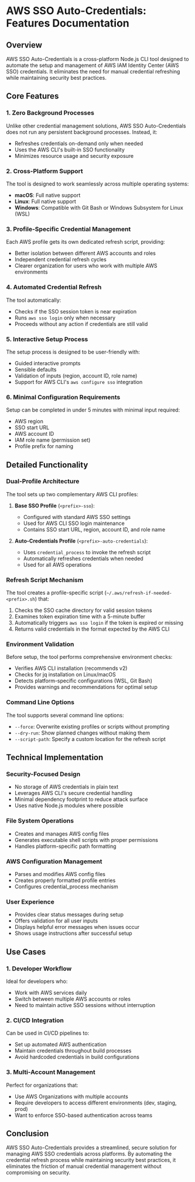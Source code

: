 # AWS SSO Auto-Credentials: Features Documentation

## Overview

AWS SSO Auto-Credentials is a cross-platform Node.js CLI tool designed to automate the setup and management of AWS IAM Identity Center (AWS SSO) credentials. It eliminates the need for manual credential refreshing while maintaining security best practices.

## Core Features

### 1. Zero Background Processes

Unlike other credential management solutions, AWS SSO Auto-Credentials does not run any persistent background processes. Instead, it:

- Refreshes credentials on-demand only when needed
- Uses the AWS CLI's built-in SSO functionality
- Minimizes resource usage and security exposure

### 2. Cross-Platform Support

The tool is designed to work seamlessly across multiple operating systems:

- **macOS**: Full native support
- **Linux**: Full native support
- **Windows**: Compatible with Git Bash or Windows Subsystem for Linux (WSL)

### 3. Profile-Specific Credential Management

Each AWS profile gets its own dedicated refresh script, providing:

- Better isolation between different AWS accounts and roles
- Independent credential refresh cycles
- Clearer organization for users who work with multiple AWS environments

### 4. Automated Credential Refresh

The tool automatically:

- Checks if the SSO session token is near expiration
- Runs `aws sso login` only when necessary
- Proceeds without any action if credentials are still valid

### 5. Interactive Setup Process

The setup process is designed to be user-friendly with:

- Guided interactive prompts
- Sensible defaults
- Validation of inputs (region, account ID, role name)
- Support for AWS CLI's `aws configure sso` integration

### 6. Minimal Configuration Requirements

Setup can be completed in under 5 minutes with minimal input required:

- AWS region
- SSO start URL
- AWS account ID
- IAM role name (permission set)
- Profile prefix for naming

## Detailed Functionality

### Dual-Profile Architecture

The tool sets up two complementary AWS CLI profiles:

1. **Base SSO Profile** (`<prefix>-sso`):

   - Configured with standard AWS SSO settings
   - Used for AWS CLI SSO login maintenance
   - Contains SSO start URL, region, account ID, and role name

2. **Auto-Credentials Profile** (`<prefix>-auto-credentials`):
   - Uses `credential_process` to invoke the refresh script
   - Automatically refreshes credentials when needed
   - Used for all AWS operations

### Refresh Script Mechanism

The tool creates a profile-specific script (`~/.aws/refresh-if-needed-<prefix>.sh`) that:

1. Checks the SSO cache directory for valid session tokens
2. Examines token expiration time with a 5-minute buffer
3. Automatically triggers `aws sso login` if the token is expired or missing
4. Returns valid credentials in the format expected by the AWS CLI

### Environment Validation

Before setup, the tool performs comprehensive environment checks:

- Verifies AWS CLI installation (recommends v2)
- Checks for jq installation on Linux/macOS
- Detects platform-specific configurations (WSL, Git Bash)
- Provides warnings and recommendations for optimal setup

### Command Line Options

The tool supports several command line options:

- `--force`: Overwrite existing profiles or scripts without prompting
- `--dry-run`: Show planned changes without making them
- `--script-path`: Specify a custom location for the refresh script

## Technical Implementation

### Security-Focused Design

- No storage of AWS credentials in plain text
- Leverages AWS CLI's secure credential handling
- Minimal dependency footprint to reduce attack surface
- Uses native Node.js modules where possible

### File System Operations

- Creates and manages AWS config files
- Generates executable shell scripts with proper permissions
- Handles platform-specific path formatting

### AWS Configuration Management

- Parses and modifies AWS config files
- Creates properly formatted profile entries
- Configures credential_process mechanism

### User Experience

- Provides clear status messages during setup
- Offers validation for all user inputs
- Displays helpful error messages when issues occur
- Shows usage instructions after successful setup

## Use Cases

### 1. Developer Workflow

Ideal for developers who:

- Work with AWS services daily
- Switch between multiple AWS accounts or roles
- Need to maintain active SSO sessions without interruption

### 2. CI/CD Integration

Can be used in CI/CD pipelines to:

- Set up automated AWS authentication
- Maintain credentials throughout build processes
- Avoid hardcoded credentials in build configurations

### 3. Multi-Account Management

Perfect for organizations that:

- Use AWS Organizations with multiple accounts
- Require developers to access different environments (dev, staging, prod)
- Want to enforce SSO-based authentication across teams

## Conclusion

AWS SSO Auto-Credentials provides a streamlined, secure solution for managing AWS SSO credentials across platforms. By automating the credential refresh process while maintaining security best practices, it eliminates the friction of manual credential management without compromising on security.
